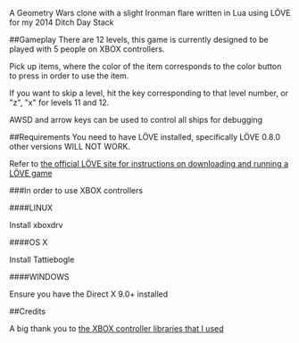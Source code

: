 A Geometry Wars clone with a slight Ironman flare written in Lua using LÖVE for my 2014 Ditch Day Stack

##Gameplay
There are 12 levels, this game is currently designed to be played with 5 people on XBOX controllers.

Pick up items, where the color of the item corresponds to the color button to press in order to use the item.

If you want to skip a level, hit the key corresponding to that level number, or "z", "x" for levels 11 and 12.

AWSD and arrow keys can be used to control all ships for debugging

##Requirements
You need to have LÖVE installed, specifically LÖVE 0.8.0 other versions WILL NOT WORK.

Refer to [the official LÖVE site for instructions on downloading and running a LÖVE game](https://love2d.org/)

###In order to use XBOX controllers

####LINUX

Install xboxdrv

####OS X

Install Tattiebogle

####WINDOWS

Ensure you have the Direct X 9.0+ installed

##Credits

A big thank you to [the XBOX controller libraries that I used](https://github.com/josefnpat/dong)
